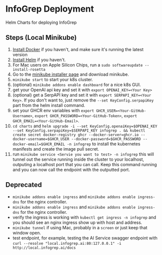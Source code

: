 # InfoGrep Deployment

Helm Charts for deploying InfoGrep

## Steps (Local Minikube)

1. [Install Docker](https://docker.com) if you haven't, and make sure it's running the latest version
2. [Install Helm](https://helm.sh/docs/intro/install/) if you haven't.
3. For Mac users on Apple Silicon Chips, run a `sudo softwareupdate --install-rosetta`
4. Go to the [minikube installer page](https://minikube.sigs.k8s.io/docs/start/?arch=%2Fmacos%2Farm64%2Fstable%2Fbinary+download) and download minikube.
5. `minikube start` to start your k8s cluster.
6. (optional) `minikube addons enable dashboard` for a nice k8s GUI.
7. get your OpenAI api key and set it with `export OPENAI_KEY=<Your Key>`
8. (optional) get a SerpAPI key and set it with `export SERPAPI_KEY=<Your Key>`. If you don't want to, just remove the `--set KeyConfig.serpapiKey` part from the helm install command.
9. set your GHCR env variables with `export GHCR_USER=<Your-GitHub-Username>`, `export GHCR_PASSWORD=<Your-GitHub-Token>`, `export GHCR_EMAIL=<Your-GitHub-Email>`.
10. `cd charts` and `helm upgrade -i --set KeyConfig.openaiKey=$OPENAI_KEY --set KeyConfig.serpapiKey=$SERPAPI_KEY infogrep . && kubectl create secret docker-registry ghcr --docker-server=ghcr.io --docker-username=$GHCR_USER --docker-password=$GHCR_PASSWORD --docker-email=$GHCR_EMAIL -n infogrep` to install the kubernetes manifests and create the image pull secret.
11. run `minikube service <Servie you want to test> -n infogrep` this will tunnel out the service running inside the cluster to your localhost, outputing a localhost port that you can call. Keep this command running and you can now call the endpoint with the outputted port.

## Deprecated

- `minikube addons enable ingress` and `minikube addons enable ingress-dns` for the nginx controller.
- `minikube addons enable ingress` and `minikube addons enable ingress-dns` for the nginx controller.
- verify the ingress is working with `kubectl get ingress -n infogrep` and you should see an nginx ingress show up with host and address.
- `minikube tunnel` if using Mac, probably in a `screen` or just keep that window open.
- test endpoint, for example, testing the AI Service swagger endpoint with `curl --resolve "local.infogrep.ai:80:127.0.0.1" -i http://local.infogrep.ai/docs`
